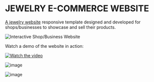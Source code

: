 # JEWELRY E-COMMERCE WEBSITE

[A jewelry website](https://alteakapxhiu.github.io/Interactive-Shop-Business-Website/) responsive template designed and developed for shops/businesses to showcase and sell their products.

![Interactive Shop/Business Website](https://i.postimg.cc/02yzGHS5/Cover-Alisa-Jewels-1.png)

Watch a demo of the website in action:

[![Watch the video](https://i.imghippo.com/files/cNDGk1724318936.jpg)
](https://www.youtube.com/watch?v=RsNB99HGBPY)

![image](https://github.com/user-attachments/assets/3ece3333-1ca6-472e-9d55-3853931dc880)

![image](https://github.com/user-attachments/assets/c8d2a6cc-d009-4a52-bcb4-6758ef65d43d)
